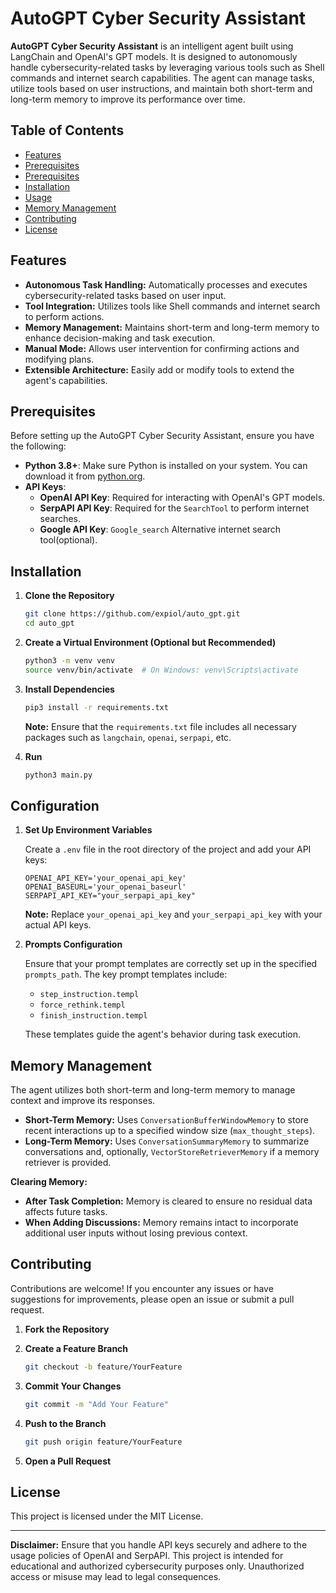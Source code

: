 # AutoGPT Cyber Security Assistant

**AutoGPT Cyber Security Assistant** is an intelligent agent built using LangChain and OpenAI's GPT models. It is designed to autonomously handle cybersecurity-related tasks by leveraging various tools such as Shell commands and internet search capabilities. The agent can manage tasks, utilize tools based on user instructions, and maintain both short-term and long-term memory to improve its performance over time.

## Table of Contents

* [Features](#features)
* [Prerequisites](#prerequisites)
* [Prerequisites](#prerequisites)
* [Installation](#Installation)
* [Usage](#usage)
* [Memory Management](#memory-management)
* [Contributing](#contributing)
* [License](#license)

## Features

* **Autonomous Task Handling:** Automatically processes and executes cybersecurity-related tasks based on user input.
* **Tool Integration:** Utilizes tools like Shell commands and internet search to perform actions.
* **Memory Management:** Maintains short-term and long-term memory to enhance decision-making and task execution.
* **Manual Mode:** Allows user intervention for confirming actions and modifying plans.
* **Extensible Architecture:** Easily add or modify tools to extend the agent's capabilities.

## Prerequisites

Before setting up the AutoGPT Cyber Security Assistant, ensure you have the following:

* **Python 3.8+**: Make sure Python is installed on your system. You can download it from [python.org](https://www.python.org/downloads/).
* **API Keys**:
    * **OpenAI API Key**: Required for interacting with OpenAI's GPT models.
    * **SerpAPI API Key**: Required for the `SearchTool` to perform internet searches.
    * **Google API Key**: `Google_search` Alternative internet search tool(optional).
## Installation

1. **Clone the Repository**
    
    ```bash
    git clone https://github.com/expiol/auto_gpt.git
    cd auto_gpt
    ```
    
2. **Create a Virtual Environment (Optional but Recommended)**
    
    ```bash
    python3 -m venv venv
    source venv/bin/activate  # On Windows: venv\Scripts\activate
    ```
    
3. **Install Dependencies**
    
    ```bash
    pip3 install -r requirements.txt
    ```
    
    **Note:** Ensure that the `requirements.txt` file includes all necessary packages such as `langchain`, `openai`, `serpapi`, etc.
    
4. **Run**

    ```bash
    python3 main.py
    ```

## Configuration

1. **Set Up Environment Variables**
    
    Create a `.env` file in the root directory of the project and add your API keys:
    
    ```env
    OPENAI_API_KEY='your_openai_api_key'
    OPENAI_BASEURL='your_openai_baseurl'
    SERPAPI_API_KEY="your_serpapi_api_key"
    ```
    
    **Note:** Replace `your_openai_api_key` and `your_serpapi_api_key` with your actual API keys.
    
2. **Prompts Configuration**
    
    Ensure that your prompt templates are correctly set up in the specified `prompts_path`. The key prompt templates include:
    
    * `step_instruction.templ`
    * `force_rethink.templ`
    * `finish_instruction.templ`
    
    These templates guide the agent's behavior during task execution.
    

## Memory Management

The agent utilizes both short-term and long-term memory to manage context and improve its responses.

* **Short-Term Memory:** Uses `ConversationBufferWindowMemory` to store recent interactions up to a specified window size (`max_thought_steps`).
* **Long-Term Memory:** Uses `ConversationSummaryMemory` to summarize conversations and, optionally, `VectorStoreRetrieverMemory` if a memory retriever is provided.

**Clearing Memory:**

* **After Task Completion:** Memory is cleared to ensure no residual data affects future tasks.
* **When Adding Discussions:** Memory remains intact to incorporate additional user inputs without losing previous context.


## Contributing

Contributions are welcome! If you encounter any issues or have suggestions for improvements, please open an issue or submit a pull request.

1. **Fork the Repository**
    
2. **Create a Feature Branch**
    
    ```bash
    git checkout -b feature/YourFeature
    ```
    
3. **Commit Your Changes**
    
    ```bash
    git commit -m "Add Your Feature"
    ```
    
4. **Push to the Branch**
    
    ```bash
    git push origin feature/YourFeature
    ```
    
5. **Open a Pull Request**
    

## License

This project is licensed under the MIT License.

* * *

**Disclaimer:** Ensure that you handle API keys securely and adhere to the usage policies of OpenAI and SerpAPI. This project is intended for educational and authorized cybersecurity purposes only. Unauthorized access or misuse may lead to legal consequences.

